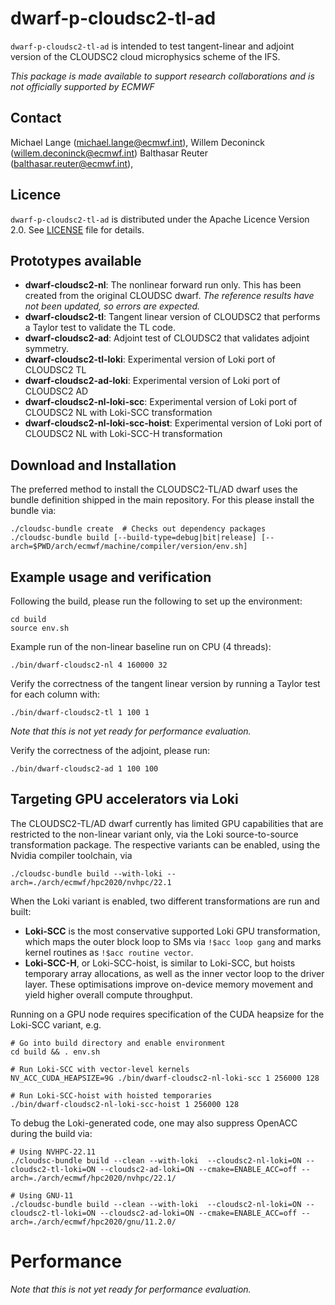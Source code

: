 # dwarf-p-cloudsc2-tl-ad

`dwarf-p-cloudsc2-tl-ad` is intended to test tangent-linear and adjoint
version of the CLOUDSC2 cloud microphysics scheme of the IFS.

*This package is made available to support research collaborations and is not
officially supported by ECMWF*

## Contact

Michael Lange (michael.lange@ecmwf.int),
Willem Deconinck (willem.deconinck@ecmwf.int)
Balthasar Reuter (balthasar.reuter@ecmwf.int),

## Licence

`dwarf-p-cloudsc2-tl-ad` is distributed under the Apache Licence Version 2.0.
See [LICENSE](LICENSE) file for details.

## Prototypes available

- **dwarf-cloudsc2-nl**: The nonlinear forward run only. This has been created
  from the original CLOUDSC dwarf. _The reference results have not been updated,
  so errors are expected._
- **dwarf-cloudsc2-tl**: Tangent linear version of CLOUDSC2 that performs a Taylor
  test to validate the TL code.
- **dwarf-cloudsc2-ad**: Adjoint test of CLOUDSC2 that validates adjoint symmetry.
- **dwarf-cloudsc2-tl-loki**: Experimental version of Loki port of CLOUDSC2 TL
- **dwarf-cloudsc2-ad-loki**: Experimental version of Loki port of CLOUDSC2 AD 
- **dwarf-cloudsc2-nl-loki-scc**: Experimental version of Loki port of CLOUDSC2 NL with Loki-SCC transformation
- **dwarf-cloudsc2-nl-loki-scc-hoist**: Experimental version of Loki port of CLOUDSC2 NL with Loki-SCC-H transformation


## Download and Installation

The preferred method to install the CLOUDSC2-TL/AD dwarf uses the bundle
definition shipped in the main repository. For this please
install the bundle via:
```
./cloudsc-bundle create  # Checks out dependency packages
./cloudsc-bundle build [--build-type=debug|bit|release] [--arch=$PWD/arch/ecmwf/machine/compiler/version/env.sh]
```

## Example usage and verification

Following the build, please run the following to set up the environment:
```
cd build
source env.sh
```

Example run of the non-linear baseline run on CPU (4 threads):
```
./bin/dwarf-cloudsc2-nl 4 160000 32
```

Verify the correctness of the tangent linear version by running a
Taylor test for each column with:
```
./bin/dwarf-cloudsc2-tl 1 100 1
```
_Note that this is not yet ready for performance evaluation._

Verify the correctness of the adjoint, please run:
```
./bin/dwarf-cloudsc2-ad 1 100 100
```

## Targeting GPU accelerators via Loki

The CLOUDSC2-TL/AD dwarf currently has limited GPU capabilities that
are restricted to the non-linear variant only, via the Loki
source-to-source transformation package. The respective variants can
be enabled, using the Nvidia compiler toolchain, via
```
./cloudsc-bundle build --with-loki --arch=./arch/ecmwf/hpc2020/nvhpc/22.1
```

When the Loki variant is enabled, two different transformations are run and built:
* **Loki-SCC** is the most conservative supported Loki GPU
  transformation, which maps the outer block loop to SMs via `!$acc
  loop gang` and marks kernel routines as `!$acc routine vector`.
* **Loki-SCC-H**, or Loki-SCC-hoist, is similar to Loki-SCC, but
  hoists temporary array allocations, as well as the inner vector
  loop to the driver layer. These optimisations improve on-device
  memory movement and yield higher overall compute throughput.

Running on a GPU node requires specification of the CUDA heapsize for the Loki-SCC variant, e.g.
```
# Go into build directory and enable environment
cd build && . env.sh

# Run Loki-SCC with vector-level kernels
NV_ACC_CUDA_HEAPSIZE=9G ./bin/dwarf-cloudsc2-nl-loki-scc 1 256000 128

# Run Loki-SCC-hoist with hoisted temporaries
./bin/dwarf-cloudsc2-nl-loki-scc-hoist 1 256000 128
```

To debug the Loki-generated code, one may also suppress OpenACC during the build via:
```
# Using NVHPC-22.11
./cloudsc-bundle build --clean --with-loki  --cloudsc2-nl-loki=ON --cloudsc2-tl-loki=ON --cloudsc2-ad-loki=ON --cmake=ENABLE_ACC=off --arch=./arch/ecmwf/hpc2020/nvhpc/22.1/

# Using GNU-11
./cloudsc-bundle build --clean --with-loki  --cloudsc2-nl-loki=ON --cloudsc2-tl-loki=ON --cloudsc2-ad-loki=ON --cmake=ENABLE_ACC=off --arch=./arch/ecmwf/hpc2020/gnu/11.2.0/
```

# Performance

_Note that this is not yet ready for performance evaluation._
